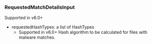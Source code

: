 ### RequestedMatchDetailsInput
Supported in v6.0+

- requestedHashTypes: a list of HashTypes
  - Supported in v6.0+
      Hash algorithm to be calculated for files with malware matches.
